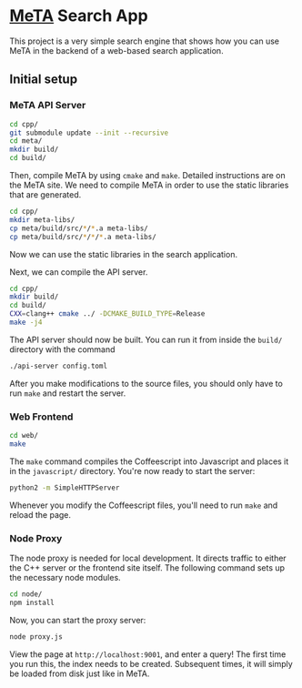 # [MeTA](https://meta-toolkit.org) Search App

This project is a very simple search engine that shows how you can use MeTA in
the backend of a web-based search application.

## Initial setup

### MeTA API Server

```bash
cd cpp/
git submodule update --init --recursive
cd meta/
mkdir build/
cd build/
```

Then, compile MeTA by using `cmake` and `make`. Detailed instructions are on the
MeTA site. We need to compile MeTA in order to use the static libraries that are
generated.

```bash
cd cpp/
mkdir meta-libs/
cp meta/build/src/*/*.a meta-libs/
cp meta/build/src/*/*/*.a meta-libs/
```

Now we can use the static libraries in the search application.

Next, we can compile the API server.

```bash
cd cpp/
mkdir build/
cd build/
CXX=clang++ cmake ../ -DCMAKE_BUILD_TYPE=Release
make -j4
```

The API server should now be built. You can run it from inside the `build/`
directory with the command

```bash
./api-server config.toml
```

After you make modifications to the source files, you should only have to run
`make` and restart the server.

### Web Frontend

```bash
cd web/
make
```

The `make` command compiles the Coffeescript into Javascript and places it in
the `javascript/` directory. You're now ready to start the server:

```bash
python2 -m SimpleHTTPServer
```

Whenever you modify the Coffeescript files, you'll need to run `make` and reload
the page.

### Node Proxy

The node proxy is needed for local development. It directs traffic to either the
C++ server or the frontend site itself. The following command sets up the
necessary node modules.

```bash
cd node/
npm install
```

Now, you can start the proxy server:


```bash
node proxy.js
```

View the page at `http://localhost:9001`, and enter a query! The first time you
run this, the index needs to be created. Subsequent times, it will simply be
loaded from disk just like in MeTA.

